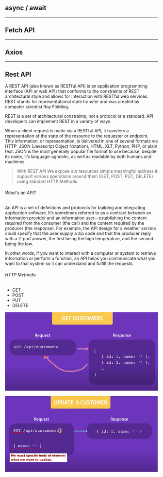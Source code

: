 ## async / await

---

## Fetch API

---

## Axios

---

## Rest API

A REST API (also known as RESTful API) is an application programming interface (API or web API) that conforms to the constraints of REST architectural style and allows for interaction with RESTful web services. REST stands for representational state transfer and was created by computer scientist Roy Fielding.

REST is a set of architectural constraints, not a protocol or a standard. API developers can implement REST in a variety of ways.

When a client request is made via a RESTful API, it transfers a representation of the state of the resource to the requester or endpoint. This information, or representation, is delivered in one of several formats via HTTP: JSON (Javascript Object Notation), HTML, XLT, Python, PHP, or plain text. JSON is the most generally popular file format to use because, despite its name, it’s language-agnostic, as well as readable by both humans and machines.

> With REST API We expose our resources simple meaningful address & support various operations around them (GET, POST, PUT, DELETE) using standart HTTP Methods.

###### What's an API?

An API is a set of definitions and protocols for building and integrating application software. It’s sometimes referred to as a contract between an information provider and an information user—establishing the content required from the consumer (the call) and the content required by the producer (the response). For example, the API design for a weather service could specify that the user supply a zip code and that the producer reply with a 2-part answer, the first being the high temperature, and the second being the low.

In other words, if you want to interact with a computer or system to retrieve information or perform a function, an API helps you communicate what you want to that system so it can understand and fulfill the requests.

###### HTTP Methods:

-   GET
-   POST
-   PUT
-   DELETE

![HTTP GET Method](/slides/slide1.png)

![HTTP UPDATE/PUT Method](/slides/slide2.png)
